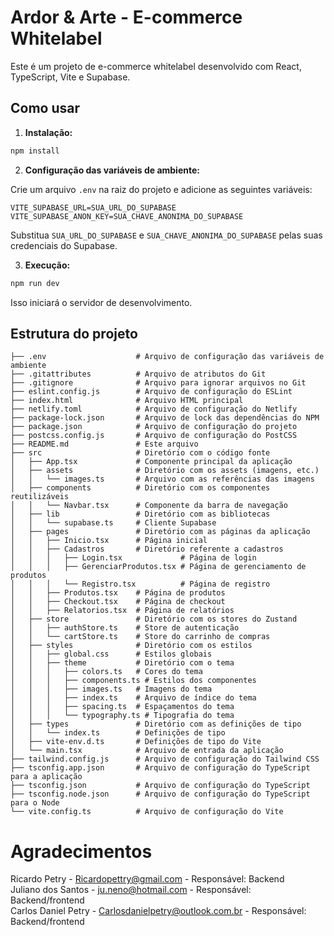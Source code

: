 # Ardor & Arte - E-commerce Whitelabel

Este é um projeto de e-commerce whitelabel desenvolvido com React, TypeScript, Vite e Supabase.

## Como usar

1.  **Instalação:**

```bash
npm install
```

2.  **Configuração das variáveis de ambiente:**

Crie um arquivo `.env` na raiz do projeto e adicione as seguintes variáveis:

```
VITE_SUPABASE_URL=SUA_URL_DO_SUPABASE
VITE_SUPABASE_ANON_KEY=SUA_CHAVE_ANONIMA_DO_SUPABASE
```

Substitua `SUA_URL_DO_SUPABASE` e `SUA_CHAVE_ANONIMA_DO_SUPABASE` pelas suas credenciais do Supabase.

3.  **Execução:**

```bash
npm run dev
```

Isso iniciará o servidor de desenvolvimento.

## Estrutura do projeto

```
├── .env                    # Arquivo de configuração das variáveis de ambiente
├── .gitattributes          # Arquivo de atributos do Git
├── .gitignore              # Arquivo para ignorar arquivos no Git
├── eslint.config.js        # Arquivo de configuração do ESLint
├── index.html              # Arquivo HTML principal
├── netlify.toml            # Arquivo de configuração do Netlify
├── package-lock.json       # Arquivo de lock das dependências do NPM
├── package.json            # Arquivo de configuração do projeto
├── postcss.config.js       # Arquivo de configuração do PostCSS
├── README.md               # Este arquivo
├── src                     # Diretório com o código fonte
│   ├── App.tsx             # Componente principal da aplicação
│   ├── assets              # Diretório com os assets (imagens, etc.)
│   │   └── images.ts       # Arquivo com as referências das imagens
│   ├── components          # Diretório com os componentes reutilizáveis
│   │   └── Navbar.tsx      # Componente da barra de navegação
│   ├── lib                 # Diretório com as bibliotecas
│   │   └── supabase.ts     # Cliente Supabase
│   ├── pages               # Diretório com as páginas da aplicação
│   │   ├── Inicio.tsx      # Página inicial
│   │   ├── Cadastros       # Diretório referente a cadastros
│   │   │   ├── Login.tsx             # Página de login
│   │   │   ├── GerenciarProdutos.tsx # Página de gerenciamento de produtos
│   │   │   └── Registro.tsx          # Página de registro
│   │   ├── Produtos.tsx    # Página de produtos
│   │   ├── Checkout.tsx    # Página de checkout
│   │   ├── Relatorios.tsx  # Página de relatórios
│   ├── store               # Diretório com os stores do Zustand
│   │   ├── authStore.ts    # Store de autenticação
│   │   └── cartStore.ts    # Store do carrinho de compras
│   ├── styles              # Diretório com os estilos
│   │   ├── global.css      # Estilos globais
│   │   ├── theme           # Diretório com o tema
│   │   │   ├── colors.ts   # Cores do tema
│   │   │   ├── components.ts # Estilos dos componentes
│   │   │   ├── images.ts   # Imagens do tema
│   │   │   ├── index.ts    # Arquivo de índice do tema
│   │   │   ├── spacing.ts  # Espaçamentos do tema
│   │   │   └── typography.ts # Tipografia do tema
│   ├── types               # Diretório com as definições de tipo
│   │   └── index.ts        # Definições de tipo
│   ├── vite-env.d.ts       # Definições de tipo do Vite
│   └── main.tsx            # Arquivo de entrada da aplicação
├── tailwind.config.js      # Arquivo de configuração do Tailwind CSS
├── tsconfig.app.json       # Arquivo de configuração do TypeScript para a aplicação
├── tsconfig.json           # Arquivo de configuração do TypeScript
├── tsconfig.node.json      # Arquivo de configuração do TypeScript para o Node
└── vite.config.ts          # Arquivo de configuração do Vite
```
# Agradecimentos

Ricardo Petry			  - Ricardopettry@gmail.com 										 - Responsável: Backend  
Juliano dos Santos  - ju.neno@hotmail.com 	  										 - Responsável: Backend/frontend  
Carlos Daniel Petry - Carlosdanielpetry@outlook.com.br 						 - Responsável: Backend/frontend
